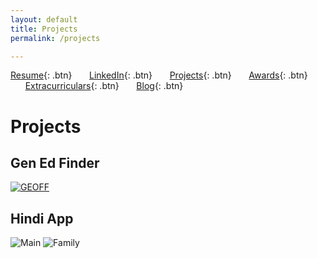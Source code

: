 ```yaml
---
layout: default
title: Projects
permalink: /projects

---
```


[Resume](./assets/docs/resume.pdf){: .btn}
&nbsp;&nbsp;&nbsp;&nbsp;&nbsp;&nbsp;[LinkedIn](https://www.linkedin.com/in/karan-sodhi-481265160/){: .btn}
&nbsp;&nbsp;&nbsp;&nbsp;&nbsp;&nbsp;[Projects](/projects.md){: .btn}
&nbsp;&nbsp;&nbsp;&nbsp;&nbsp;&nbsp;[Awards](/awards.md){: .btn}
&nbsp;&nbsp;&nbsp;&nbsp;&nbsp;&nbsp;[Extracurriculars](/extra-currics.md){: .btn}
&nbsp;&nbsp;&nbsp;&nbsp;&nbsp;&nbsp;[Blog](/blog.md){: .btn}

# Projects
## Gen Ed Finder
[![GEOFF](http://img.youtube.com/vi/-yGUEN5KqU4/0.jpg)](http://www.youtube.com/watch?v=-yGUEN5KqU4 "Gen Ed Finder")

## Hindi App
![Main](../assets/img/hindiapp.png "Hindi App home screen")
![Family](../assets/img/family.png "Hindi App family screen")

